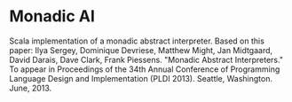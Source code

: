 Monadic AI
==========

Scala implementation of a monadic abstract interpreter. Based on this paper: Ilya Sergey, Dominique Devriese, Matthew Might, Jan Midtgaard, David Darais, Dave Clark, Frank Piessens. "Monadic Abstract Interpreters." To appear in Proceedings of the 34th Annual Conference of Programming Language Design and Implementation (PLDI 2013). Seattle, Washington. June, 2013. 
